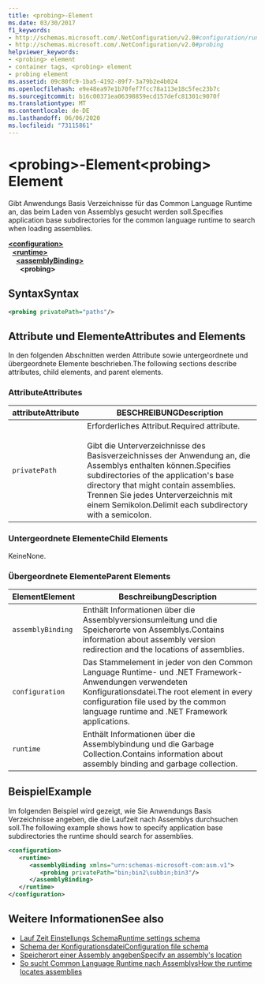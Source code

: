```yaml
---
title: <probing>-Element
ms.date: 03/30/2017
f1_keywords:
- http://schemas.microsoft.com/.NetConfiguration/v2.0#configuration/runtime/assemblyBinding/probing
- http://schemas.microsoft.com/.NetConfiguration/v2.0#probing
helpviewer_keywords:
- <probing> element
- container tags, <probing> element
- probing element
ms.assetid: 09c80fc9-1ba5-4192-89f7-3a79b2e4b024
ms.openlocfilehash: e9e48ea97e1b70fef7fcc78a113e18c5fec23b7c
ms.sourcegitcommit: b16c00371ea06398859ecd157defc81301c9070f
ms.translationtype: MT
ms.contentlocale: de-DE
ms.lasthandoff: 06/06/2020
ms.locfileid: "73115861"
---
```

# <a name="probing-element"></a><span data-ttu-id="2cabf-102">\<probing>-Element</span><span class="sxs-lookup"><span data-stu-id="2cabf-102">\<probing> Element</span></span>
<span data-ttu-id="2cabf-103">Gibt Anwendungs Basis Verzeichnisse für das Common Language Runtime an, das beim Laden von Assemblys gesucht werden soll.</span><span class="sxs-lookup"><span data-stu-id="2cabf-103">Specifies application base subdirectories for the common language runtime to search when loading assemblies.</span></span>  
  
[**\<configuration>**](../configuration-element.md)\
&nbsp;&nbsp;[**\<runtime>**](runtime-element.md)\
&nbsp;&nbsp;&nbsp;&nbsp;[**\<assemblyBinding>**](assemblybinding-element-for-runtime.md)\
&nbsp;&nbsp;&nbsp;&nbsp;&nbsp;&nbsp;**\<probing>**  
  
## <a name="syntax"></a><span data-ttu-id="2cabf-104">Syntax</span><span class="sxs-lookup"><span data-stu-id="2cabf-104">Syntax</span></span>  
  
```xml  
<probing privatePath="paths"/>  
```  
  
## <a name="attributes-and-elements"></a><span data-ttu-id="2cabf-105">Attribute und Elemente</span><span class="sxs-lookup"><span data-stu-id="2cabf-105">Attributes and Elements</span></span>  
 <span data-ttu-id="2cabf-106">In den folgenden Abschnitten werden Attribute sowie untergeordnete und übergeordnete Elemente beschrieben.</span><span class="sxs-lookup"><span data-stu-id="2cabf-106">The following sections describe attributes, child elements, and parent elements.</span></span>  
  
### <a name="attributes"></a><span data-ttu-id="2cabf-107">Attribute</span><span class="sxs-lookup"><span data-stu-id="2cabf-107">Attributes</span></span>  
  
|<span data-ttu-id="2cabf-108">attribute</span><span class="sxs-lookup"><span data-stu-id="2cabf-108">Attribute</span></span>|<span data-ttu-id="2cabf-109">BESCHREIBUNG</span><span class="sxs-lookup"><span data-stu-id="2cabf-109">Description</span></span>|  
|---------------|-----------------|  
|`privatePath`|<span data-ttu-id="2cabf-110">Erforderliches Attribut.</span><span class="sxs-lookup"><span data-stu-id="2cabf-110">Required attribute.</span></span><br /><br /> <span data-ttu-id="2cabf-111">Gibt die Unterverzeichnisse des Basisverzeichnisses der Anwendung an, die Assemblys enthalten können.</span><span class="sxs-lookup"><span data-stu-id="2cabf-111">Specifies subdirectories of the application's base directory that might contain assemblies.</span></span> <span data-ttu-id="2cabf-112">Trennen Sie jedes Unterverzeichnis mit einem Semikolon.</span><span class="sxs-lookup"><span data-stu-id="2cabf-112">Delimit each subdirectory with a semicolon.</span></span>|  
  
### <a name="child-elements"></a><span data-ttu-id="2cabf-113">Untergeordnete Elemente</span><span class="sxs-lookup"><span data-stu-id="2cabf-113">Child Elements</span></span>  

<span data-ttu-id="2cabf-114">Keine</span><span class="sxs-lookup"><span data-stu-id="2cabf-114">None.</span></span>  
  
### <a name="parent-elements"></a><span data-ttu-id="2cabf-115">Übergeordnete Elemente</span><span class="sxs-lookup"><span data-stu-id="2cabf-115">Parent Elements</span></span>  
  
|<span data-ttu-id="2cabf-116">Element</span><span class="sxs-lookup"><span data-stu-id="2cabf-116">Element</span></span>|<span data-ttu-id="2cabf-117">Beschreibung</span><span class="sxs-lookup"><span data-stu-id="2cabf-117">Description</span></span>|  
|-------------|-----------------|  
|`assemblyBinding`|<span data-ttu-id="2cabf-118">Enthält Informationen über die Assemblyversionsumleitung und die Speicherorte von Assemblys.</span><span class="sxs-lookup"><span data-stu-id="2cabf-118">Contains information about assembly version redirection and the locations of assemblies.</span></span>|  
|`configuration`|<span data-ttu-id="2cabf-119">Das Stammelement in jeder von den Common Language Runtime- und .NET Framework-Anwendungen verwendeten Konfigurationsdatei.</span><span class="sxs-lookup"><span data-stu-id="2cabf-119">The root element in every configuration file used by the common language runtime and .NET Framework applications.</span></span>|  
|`runtime`|<span data-ttu-id="2cabf-120">Enthält Informationen über die Assemblybindung und die Garbage Collection.</span><span class="sxs-lookup"><span data-stu-id="2cabf-120">Contains information about assembly binding and garbage collection.</span></span>|  
  
## <a name="example"></a><span data-ttu-id="2cabf-121">Beispiel</span><span class="sxs-lookup"><span data-stu-id="2cabf-121">Example</span></span>  
 <span data-ttu-id="2cabf-122">Im folgenden Beispiel wird gezeigt, wie Sie Anwendungs Basis Verzeichnisse angeben, die die Laufzeit nach Assemblys durchsuchen soll.</span><span class="sxs-lookup"><span data-stu-id="2cabf-122">The following example shows how to specify application base subdirectories the runtime should search for assemblies.</span></span>  
  
```xml  
<configuration>  
   <runtime>  
      <assemblyBinding xmlns="urn:schemas-microsoft-com:asm.v1">  
         <probing privatePath="bin;bin2\subbin;bin3"/>  
      </assemblyBinding>  
   </runtime>  
</configuration>  
```  
  
## <a name="see-also"></a><span data-ttu-id="2cabf-123">Weitere Informationen</span><span class="sxs-lookup"><span data-stu-id="2cabf-123">See also</span></span>

- [<span data-ttu-id="2cabf-124">Lauf Zeit Einstellungs Schema</span><span class="sxs-lookup"><span data-stu-id="2cabf-124">Runtime settings schema</span></span>](index.md)
- [<span data-ttu-id="2cabf-125">Schema der Konfigurationsdatei</span><span class="sxs-lookup"><span data-stu-id="2cabf-125">Configuration file schema</span></span>](../index.md)
- [<span data-ttu-id="2cabf-126">Speicherort einer Assembly angeben</span><span class="sxs-lookup"><span data-stu-id="2cabf-126">Specify an assembly's location</span></span>](../../../../standard/assembly/location.md)
- [<span data-ttu-id="2cabf-127">So sucht Common Language Runtime nach Assemblys</span><span class="sxs-lookup"><span data-stu-id="2cabf-127">How the runtime locates assemblies</span></span>](../../../deployment/how-the-runtime-locates-assemblies.md)
